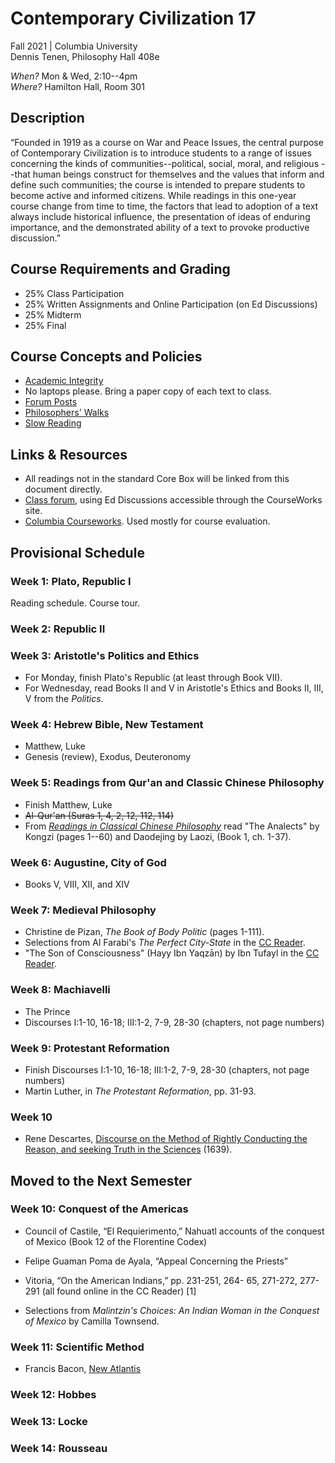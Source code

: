 # Contemporary Civilization 17
Fall 2021 | Columbia University  
Dennis Tenen, Philosophy Hall 408e  

*When?* Mon & Wed, 2:10--4pm  
*Where?* Hamilton Hall, Room 301

## Description

“Founded in 1919 as a course on War and Peace Issues, the central purpose of
Contemporary Civilization is to introduce students to a range of issues
concerning the kinds of communities--political, social, moral, and religious
--that human beings construct for themselves and the values that inform and
define such communities; the course is intended to prepare students to become
active and informed citizens. While readings in this one-year course change
from time to time, the factors that lead to adoption of a text always include
historical influence, the presentation of ideas of enduring importance, and
the demonstrated ability of a text to provoke productive discussion.”

## Course Requirements and Grading

* 25% Class Participation  
* 25% Written Assignments and Online Participation (on Ed Discussions)  
* 25% Midterm  
* 25% Final  

## Course Concepts and Policies

* [Academic
  Integrity](https://github.com/denten-courses/teaching-concepts/blob/master/academic-integrity.md)
* No laptops please. Bring a paper copy of each text to class.
* [Forum Posts](https://github.com/denten-courses/teaching-concepts/blob/master/forum-posts.md)
* [Philosophers'
  Walks](https://github.com/denten-courses/teaching-concepts/blob/master/philosophers-walk.md)
* [Slow
  Reading](https://github.com/denten-courses/teaching-concepts/blob/master/slow-reading.md)

## Links & Resources

* All readings not in the standard Core Box will be linked from this document
directly.
* [Class forum](https://edstem.org/us/courses/14056/discussion/), using Ed Discussions
accessible through the CourseWorks site.
* [Columbia
Courseworks](https://courseworks2.columbia.edu/courses/83147).
Used mostly for course evaluation.

## Provisional Schedule

### Week 1: Plato, Republic I

Reading schedule. Course tour.

### Week 2: Republic II 

### Week 3: Aristotle's Politics and Ethics

- For Monday, finish Plato's Republic (at least through Book VII).
- For Wednesday, read Books II and V in Aristotle's Ethics and Books II, III, V from the
  *Politics*.

### Week 4: Hebrew Bible, New Testament

- Matthew, Luke
- Genesis (review), Exodus, Deuteronomy

### Week 5: Readings from Qur'an and Classic Chinese Philosophy

- Finish Matthew, Luke
- ~~Al-Qur'an (Suras 1, 4, 2, 12, 112, 114)~~
- From [*Readings in Classical Chinese Philosophy*](https://drive.google.com/file/d/16YFSgWvMf5ilNrdg65CcZj65V1r6mr_T/view?usp=sharing) read "The Analects" by Kongzi (pages 1--60) and Daodejing by Laozi, (Book 1, ch. 1-37).

### Week 6: Augustine, City of God 
- Books V, VIII, XII, and XIV

### Week 7: Medieval Philosophy

- Christine de Pizan, *The Book of Body Politic* (pages 1-111).
- Selections from Al Farabi's *The Perfect City-State* in the [CC Reader](https://www.college.columbia.edu/core/conciv/ccreader). 
- "The Son of Consciousness" (Hayy Ibn Yaqzān) by Ibn Tufayl in the [CC Reader](https://www.college.columbia.edu/core/conciv/ccreader).

### Week 8: Machiavelli

- The Prince 
- Discourses I:1-10, 16-18; III:1-2, 7-9, 28-30 (chapters, not page numbers)

### Week 9: Protestant Reformation

- Finish Discourses I:1-10, 16-18; III:1-2, 7-9, 28-30 (chapters, not page numbers)
- Martin Luther, in *The Protestant Reformation*, pp. 31-93.

### Week 10

- Rene Descartes, [Discourse on the Method of Rightly Conducting the Reason, and seeking Truth in the Sciences](https://www.marxists.org/reference/archive/descartes/1635/discourse-method.htm)
(1639).


## Moved to the Next Semester
### Week 10: Conquest of the Americas

- Council of Castile, “El Requierimento,” Nahuatl accounts of the conquest of Mexico (Book 12
  of the Florentine Codex)
- Felipe Guaman Poma de Ayala, “Appeal Concerning the Priests”
- Vitoria, “On the American Indians,” pp. 231-251, 264- 65, 271-272, 277-291 (all found online
  in the CC Reader) [1]

- Selections from *Malintzin's Choices: An Indian Woman in the Conquest of Mexico* by Camilla
Townsend.

### Week 11: Scientific Method


- Francis Bacon, [New Atlantis](http://www.gutenberg.org/files/2434/2434-h/2434-h.htm)

### Week 12: Hobbes

### Week 13: Locke

### Week 14: Rousseau

